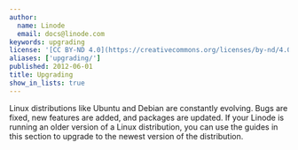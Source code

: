 ```yaml
---
author:
  name: Linode
  email: docs@linode.com
keywords: upgrading
license: '[CC BY-ND 4.0](https://creativecommons.org/licenses/by-nd/4.0)'
aliases: ['upgrading/']
published: 2012-06-01
title: Upgrading
show_in_lists: true
---
```


Linux distributions like Ubuntu and Debian are constantly evolving. Bugs are fixed, new features are added, and packages are updated. If your Linode is running an older version of a Linux distribution, you can use the guides in this section to upgrade to the newest version of the distribution.
